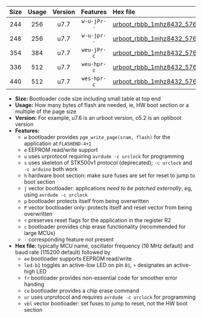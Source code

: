 |Size|Usage|Version|Features|Hex file|
|:-:|:-:|:-:|:-:|:--|
|244|256|u7.7|`w-u-jPr--`|[urboot_rbbb_1mhz8432_57600bps_led+b5_ur_vbl.hex](https://raw.githubusercontent.com/stefanrueger/urboot.hex/main/boards/rbbb/fcpu_1mhz8432/57600_bps/urboot_rbbb_1mhz8432_57600bps_led+b5_ur_vbl.hex)|
|248|256|u7.7|`w-u-jpr--`|[urboot_rbbb_1mhz8432_57600bps_led+b5_fr_ur_vbl.hex](https://raw.githubusercontent.com/stefanrueger/urboot.hex/main/boards/rbbb/fcpu_1mhz8432/57600_bps/urboot_rbbb_1mhz8432_57600bps_led+b5_fr_ur_vbl.hex)|
|354|384|u7.7|`weu-jPr-c`|[urboot_rbbb_1mhz8432_57600bps_ee_led+b5_fr_ce_ur_vbl.hex](https://raw.githubusercontent.com/stefanrueger/urboot.hex/main/boards/rbbb/fcpu_1mhz8432/57600_bps/urboot_rbbb_1mhz8432_57600bps_ee_led+b5_fr_ce_ur_vbl.hex)|
|336|512|u7.7|`weu-hpr-c`|[urboot_rbbb_1mhz8432_57600bps_ee_led+b5_fr_ce_ur.hex](https://raw.githubusercontent.com/stefanrueger/urboot.hex/main/boards/rbbb/fcpu_1mhz8432/57600_bps/urboot_rbbb_1mhz8432_57600bps_ee_led+b5_fr_ce_ur.hex)|
|440|512|u7.7|`wes-hpr-c`|[urboot_rbbb_1mhz8432_57600bps_ee_led+b5_fr_ce.hex](https://raw.githubusercontent.com/stefanrueger/urboot.hex/main/boards/rbbb/fcpu_1mhz8432/57600_bps/urboot_rbbb_1mhz8432_57600bps_ee_led+b5_fr_ce.hex)|

- **Size:** Bootloader code size including small table at top end
- **Usage:** How many bytes of flash are needed, ie, HW boot section or a multiple of the page size
- **Version:** For example, u7.6 is an urboot version, o5.2 is an optiboot version
- **Features:**
  + `w` bootloader provides `pgm_write_page(sram, flash)` for the application at `FLASHEND-4+1`
  + `e` EEPROM read/write support
  + `u` uses urprotocol requiring `avrdude -c urclock` for programming
  + `s` uses skeleton of STK500v1 protocol (deprecated); `-c urclock` and `-c arduino` both work
  + `h` hardware boot section: make sure fuses are set for reset to jump to boot section
  + `j` vector bootloader: applications *need to be patched externally*, eg, using `avrdude -c urclock`
  + `p` bootloader protects itself from being overwritten
  + `P` vector bootloader only: protects itself and reset vector from being overwritten
  + `r` preserves reset flags for the application in the register R2
  + `c` bootloader provides chip erase functionality (recommended for large MCUs)
  + `-` corresponding feature not present
- **Hex file:** typically MCU name, oscillator frequency (16 MHz default) and baud rate (115200 default) followed by
  + `ee` bootloader supports EEPROM read/write
  + `led-b1` toggles an active-low LED on pin `B1`, `+` designates an active-high LED
  + `fr` bootloader provides non-essential code for smoother error handing
  + `ce` bootloader provides a chip erase command
  + `ur` uses urprotocol and requires `avrdude -c urclock` for programming
  + `vbl` vector bootloader: set fuses to jump to reset, not the HW boot section
